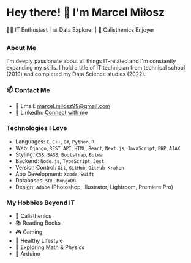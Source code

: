 # Hey there! 👋 I'm Marcel Miłosz

👨‍💻 IT Enthusiast | 📊 Data Explorer | 💪 Calisthenics Enjoyer

### About Me

I'm deeply passionate about all things IT-related and I'm constantly expanding my skills. I hold a title of IT technician from technical school (2019) and completed my Data Science studies (2022).

### 📫 Contact Me

- 📧 Email: marcel.milosz99@gmail.com
- 💼 LinkedIn: [Connect with me](https://www.linkedin.com/in/marcelmilosz/)

### Technologies I Love

- Languages: `C`, `C++`, `C#`, `Python`, `R`
- Web: `Django`, `REST API`, `HTML`, `React`, `Next.js`, `JavaScript`, `PHP`, `AJAX`
- Styling: `CSS`, `SASS`, `Bootstrap`, `Bulma`
- Backend: `Node.js`, `TypeScript`, `Jest`
- Version Control: `Git`, `GitHub`, `GitHub Kraken`
- App Development: `Xcode`, `Swift`
- Databases: `SQL`, `MongoDB`
- Design: `Adobe` (Photoshop, Illustrator, Lightroom, Premiere Pro)

### My Hobbies Beyond IT

- 💪 Calisthenics
- 📚 Reading Books
- 🎮 Gaming
- 🍎 Healthy Lifestyle
- 🥵 Exploring Math & Physics
- 🤖 Arduino 
